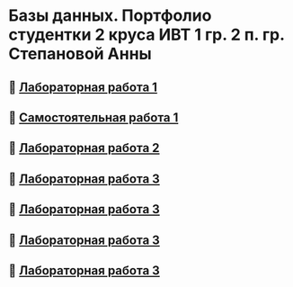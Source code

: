 # Базы данных. Портфолио студентки 2 круса ИВТ 1 гр. 2 п. гр. Степановой Анны

## :link: [Лабораторная работа 1](https://github.com/Stepanova-Anna/based/blob/main/LR1/README.md)
## :link: [Самостоятельная работа 1](https://github.com/Stepanova-Anna/based/blob/main/SR1/README.md)
## :link: [Лабораторная работа 2](https://github.com/Stepanova-Anna/based/blob/main/LR2/README.md)
## :link: [Лабораторная работа 3](https://github.com/Stepanova-Anna/based/blob/main/LR3/README.md)
## :link: [Лабораторная работа 3](https://github.com/Stepanova-Anna/based/blob/main/LR4/README.md)
## :link: [Лабораторная работа 3](https://github.com/Stepanova-Anna/based/blob/main/LR5/README.md)
## :link: [Лабораторная работа 3](https://github.com/Stepanova-Anna/based/blob/main/LR6/README.md)
